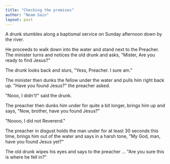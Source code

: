 ```yaml
---
title: "Checking the premises"
author: "Noam Sain"
layout: post
---
```


A drunk stumbles along a baptismal service on Sunday afternoon down by the river.

He proceeds to walk down into the water and stand next to the Preacher. The minister turns and notices the old drunk and asks, "Mister, Are you ready to find Jesus?"

The drunk looks back and slurs, "Yess, Preacher. I sure am."

The minister then dunks the fellow under the water and pulls him right back up. "Have you found Jesus?" the preacher asked.

"Nooo, I didn't!" said the drunk.

The preacher then dunks him under for quite a bit longer, brings him up and says, "Now, brother, have you found Jesus?"

"Noooo, I did not Reverend."

The preacher in disgust holds the man under for at least 30 seconds this time, brings him out of the water and says in a harsh tone, "My God, man, have you found Jesus yet?"

The old drunk wipes his eyes and says to the preacher … "Are you sure this is where he fell in?"
